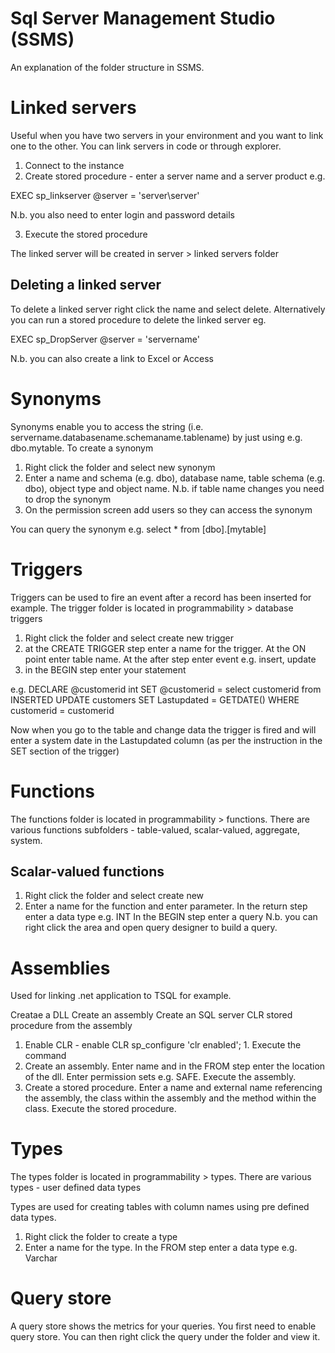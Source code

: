 Sql Server Management Studio (SSMS)
===================================
An explanation of the folder structure in SSMS.

Linked servers
==============

Useful when you have two servers in your environment and you want to link one to the other. You can link servers in code or through explorer.
1. Connect to the instance
2. Create stored procedure - enter a server name and a server product e.g. 

EXEC sp_linkserver
@server = 'server\server'

N.b. you also need to enter login and password details

3. Execute the stored procedure

The linked server will be created in server > linked servers folder

Deleting a linked server
------------------------

To delete a linked server right click the name and select delete. Alternatively you can run a stored procedure to delete the linked server eg. 

EXEC sp_DropServer
@server = 'servername'

N.b. you can also create a link to Excel or Access

Synonyms
========

Synonyms enable you to access the string (i.e. servername.databasename.schemaname.tablename) by just using e.g. dbo.mytable.  To create a synonym

1. Right click the folder and select new synonym
2. Enter a name and schema (e.g. dbo), database name, table schema (e.g. dbo), object type and object name. N.b. if table name changes you need to drop the synonym
3. On the permission screen add users so they can access the synonym

You can query the synonym e.g. select * from [dbo].[mytable]

Triggers
========

Triggers can be used to fire an event after a record has been inserted for example.  The trigger folder is located in programmability > database triggers

1. Right click the folder and select create new trigger
2. at the CREATE TRIGGER step enter a name for the trigger.  At the ON point enter table name.  At the after step enter event e.g. insert, update
3. in the BEGIN step enter your statement

e.g. DECLARE @customerid int
SET @customerid = select customerid from INSERTED
UPDATE customers
SET Lastupdated = GETDATE()
WHERE customerid = customerid

Now when you go to the table and change data the trigger is fired and will enter a system date in the Lastupdated column (as per the 
instruction in the SET section of the trigger)

Functions
=========

The functions folder is located in programmability > functions. There are various functions subfolders - table-valued, scalar-valued, aggregate, system. 

Scalar-valued functions
-----------------------

1. Right click the folder and select create new
2. Enter a name for the function and enter parameter. In the return step enter a data type e.g. INT
In the BEGIN step enter a query N.b. you can right click the area and open query designer to build a query.

Assemblies
==========

Used for linking .net application to TSQL for example.

Creatae a DLL
Create an assembly
Create an SQL server CLR stored procedure from the assembly

1. Enable CLR - enable CLR sp_configure 'clr enabled'; 1. Execute the command
2. Create an assembly. Enter name and in the FROM step enter the location of the dll. Enter permission sets e.g. SAFE. Execute the assembly.
3. Create a stored procedure. Enter a name and external name referencing the assembly, the class within the assembly and the method within the class. Execute the stored procedure.

Types
=====

The types folder is located in programmability > types. There are various types - user defined data types

Types are used for creating tables with column names using pre defined data types.

1. Right click the folder to create a type
2. Enter a name for the type. In the FROM step enter a data type e.g. Varchar

Query store
===========

A query store shows the metrics for your queries.  You first need to enable query store.  You can then right click the query under the folder and view it.

